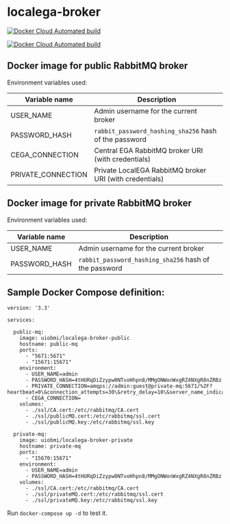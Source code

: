 # localega-broker

[![Docker Cloud Automated build](https://img.shields.io/docker/cloud/automated/uiobmi/localega-broker-public.svg)](https://hub.docker.com/r/uiobmi/localega-broker-public)

[![Docker Cloud Automated build](https://img.shields.io/docker/cloud/automated/uiobmi/localega-broker-private.svg)](https://hub.docker.com/r/uiobmi/localega-broker-private)

## Docker image for public RabbitMQ broker

Environment variables used:

| Variable name         | Description                                                |
|-----------------------|------------------------------------------------------------|
| USER_NAME             | Admin username for the current broker                      |
| PASSWORD_HASH         | `rabbit_password_hashing_sha256` hash of the password      |
| CEGA_CONNECTION       | Central EGA RabbitMQ broker URI (with credentials)         |
| PRIVATE_CONNECTION    | Private LocalEGA RabbitMQ broker URI (with credentials)    |

## Docker image for private RabbitMQ broker

Environment variables used:

| Variable name         | Description                                                |
|-----------------------|------------------------------------------------------------|
| USER_NAME             | Admin username for the current broker                      |
| PASSWORD_HASH         | `rabbit_password_hashing_sha256` hash of the password      |

## Sample Docker Compose definition:

```
version: '3.3'

services:

  public-mq:
    image: uiobmi/localega-broker-public
    hostname: public-mq
    ports:
      - "5671:5671"
      - "15671:15671"
    environment:
      - USER_NAME=admin
      - PASSWORD_HASH=4tHURqDiZzypw0NTvoHhpn8/MMgONWonWxgRZ4NXgR8nZRBz
      - PRIVATE_CONNECTION=amqps://admin:guest@private-mq:5671/%2F?heartbeat=0\&connection_attempts=30\&retry_delay=10\&server_name_indication=privateMQ\&verify=verify_peer\&fail_if_no_peer_cert=true\&cacertfile=/etc/rabbitmq/CA.cert\&certfile=/etc/rabbitmq/ssl.cert\&keyfile=/etc/rabbitmq/ssl.key
      - CEGA_CONNECTION=
    volumes:
      - ./ssl/CA.cert:/etc/rabbitmq/CA.cert
      - ./ssl/publicMQ.cert:/etc/rabbitmq/ssl.cert
      - ./ssl/publicMQ.key:/etc/rabbitmq/ssl.key

  private-mq:
    image: uiobmi/localega-broker-private
    hostname: private-mq
    ports:
      - "15670:15671"
    environment:
      - USER_NAME=admin
      - PASSWORD_HASH=4tHURqDiZzypw0NTvoHhpn8/MMgONWonWxgRZ4NXgR8nZRBz
    volumes:
      - ./ssl/CA.cert:/etc/rabbitmq/CA.cert
      - ./ssl/privateMQ.cert:/etc/rabbitmq/ssl.cert
      - ./ssl/privateMQ.key:/etc/rabbitmq/ssl.key

```

Run `docker-compose up -d` to test it.
